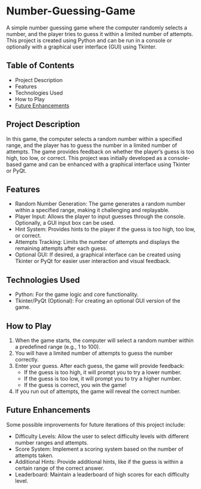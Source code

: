 # Number-Guessing-Game

A simple number guessing game where the computer randomly selects a number, and the player tries to guess it within a limited number of attempts. This project is created using Python and can be run in a console or optionally with a graphical user interface (GUI) using Tkinter.

## Table of Contents
* Project Description
* Features
* Technologies Used
* How to Play
* [Future Enhancements](#future-enhancements)

## Project Description
In this game, the computer selects a random number within a specified range, and the player has to guess the number in a limited number of attempts. The game provides feedback on whether the player’s guess is too high, too low, or correct. This project was initially developed as a console-based game and can be enhanced with a graphical interface using Tkinter or PyQt.

## Features
* Random Number Generation: The game generates a random number within a specified range, making it challenging and replayable.
* Player Input: Allows the player to input guesses through the console. Optionally, a GUI input box can be used.
* Hint System: Provides hints to the player if the guess is too high, too low, or correct.
* Attempts Tracking: Limits the number of attempts and displays the remaining attempts after each guess.
* Optional GUI: If desired, a graphical interface can be created using Tkinter or PyQt for easier user interaction and visual feedback.

## Technologies Used
* Python: For the game logic and core functionality.
* Tkinter/PyQt (Optional): For creating an optional GUI version of the game.

## How to Play
1. When the game starts, the computer will select a random number within a predefined range (e.g., 1 to 100).
2. You will have a limited number of attempts to guess the number correctly.
3. Enter your guess. After each guess, the game will provide feedback:
    * If the guess is too high, it will prompt you to try a lower number.
    * If the guess is too low, it will prompt you to try a higher number.
    * If the guess is correct, you win the game!
4. If you run out of attempts, the game will reveal the correct number.

## Future Enhancements
Some possible improvements for future iterations of this project include:

* Difficulty Levels: Allow the user to select difficulty levels with different number ranges and attempts.
* Score System: Implement a scoring system based on the number of attempts taken.
* Additional Hints: Provide additional hints, like if the guess is within a certain range of the correct answer.
* Leaderboard: Maintain a leaderboard of high scores for each difficulty level.

